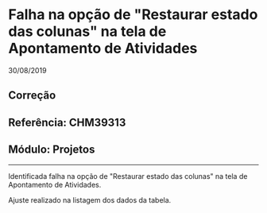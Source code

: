 # Falha na opção de "Restaurar estado das colunas" na tela de Apontamento de Atividades
30/08/2019
## Correção
## Referência: CHM39313
## Módulo: Projetos
***

Identificada falha na opção de "Restaurar estado das colunas" na tela de Apontamento de Atividades.

Ajuste realizado na listagem dos dados da tabela.